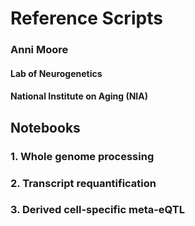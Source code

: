 # Reference Scripts
### Anni Moore
#### Lab of Neurogenetics 
#### National Institute on Aging (NIA)



## Notebooks
### 1. Whole genome processing
### 2. Transcript requantification
### 3. Derived cell-specific meta-eQTL
### 